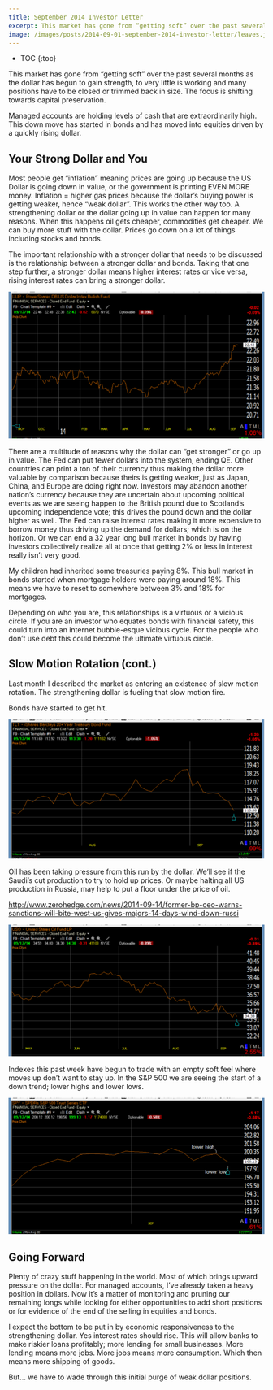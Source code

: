 ```yaml
---
title: September 2014 Investor Letter
excerpt: This market has gone from “getting soft” over the past several months as the dollar has begun to gain strength, to very little is working and many positions have to be closed or trimmed back in size. The focus is shifting towards capital preservation.
image: /images/posts/2014-09-01-september-2014-investor-letter/leaves.jpg
---
```



* TOC
{:toc}

This market has gone from “getting soft” over the past several months as the dollar has begun to gain strength, to very little is working and many positions have to be closed or trimmed back in size. The focus is shifting towards capital preservation.

Managed accounts are holding levels of cash that are extraordinarily high.  This down move has started in bonds and has moved into equities driven by a quickly rising dollar. 

## Your Strong Dollar and You

Most people get “inflation” meaning prices are going up because the US Dollar is going down in value, or the government is printing EVEN MORE money.  Inflation = higher gas prices because the dollar’s buying power is getting weaker, hence “weak dollar”.   This works the other way too.  A strengthening dollar or the dollar going up in value can happen for many reasons. When this happens oil gets cheaper, commodities get cheaper. We can buy more stuff with the dollar.  Prices go down on a lot of things including stocks and bonds.

The important relationship with a stronger dollar that needs to be discussed is the relationship between a stronger dollar and bonds.  Taking that one step further, a stronger dollar means higher interest rates or vice versa, rising interest rates can bring a stronger dollar.
 
![](/images/posts/2014-09-01-september-2014-investor-letter/Sept.2014.1.png)

There are a multitude of reasons why the dollar can “get stronger” or go up in value.  The Fed can put fewer dollars into the system, ending QE. Other countries can print a ton of their currency thus making the dollar more valuable by comparison because theirs is getting weaker, just as Japan, China, and Europe are doing right now.  Investors may abandon another nation’s currency because they are uncertain about upcoming political events as we are seeing happen to the British pound due to Scotland’s upcoming independence vote; this drives the pound down and the dollar higher as well.  The Fed can raise interest rates making it more expensive to borrow money thus driving up the demand for dollars; which is on the horizon.  Or we can end a 32 year long bull market in bonds by having investors collectively realize all at once that getting 2% or less in interest really isn’t very good.  

My children had inherited some treasuries paying 8%.  This bull market in bonds started when mortgage holders were paying around 18%.  This means we have to reset to somewhere between 3% and 18% for mortgages.  

Depending on who you are, this relationships is a virtuous or a vicious circle.  If you are an investor who equates bonds with financial safety, this could turn into an internet bubble-esque vicious cycle.  For the people who don’t use debt this could become the ultimate virtuous circle.
 
## Slow Motion Rotation (cont.)

Last month I described the market as entering an existence of slow motion rotation.  The strengthening dollar is fueling that slow motion fire.

Bonds have started to get hit.
 
![](/images/posts/2014-09-01-september-2014-investor-letter/Sept.2014.2.png)

Oil has been taking pressure from this run by the dollar.  We’ll see if the Saudi’s cut production to try to hold up prices. Or maybe halting all US production in Russia, may help to put a floor under the price of oil.  

http://www.zerohedge.com/news/2014-09-14/former-bp-ceo-warns-sanctions-will-bite-west-us-gives-majors-14-days-wind-down-russi
 
![](/images/posts/2014-09-01-september-2014-investor-letter/Sept.2014.3.png)

Indexes this past week have begun to trade with an empty soft feel where moves up don’t want to stay up. In the S&P 500 we are seeing the start of a down trend; lower highs and lower lows.
 
![](/images/posts/2014-09-01-september-2014-investor-letter/Sept.2014.4.png)

## Going Forward

Plenty of crazy stuff happening in the world. Most of which brings upward pressure on the dollar.  For managed accounts, I’ve already taken a heavy position in dollars.  Now it’s a matter of monitoring and pruning our remaining longs while looking for either opportunities to add short positions or for evidence of the end of the selling in equities and bonds. 

I expect the bottom to be put in by economic responsiveness to the strengthening dollar.  Yes interest rates should rise.  This will allow banks to make riskier loans profitably; more lending for small businesses.  More lending means more jobs.  More jobs means more consumption. Which then means more shipping of goods.

But… we have to wade through this initial purge of weak dollar positions.

